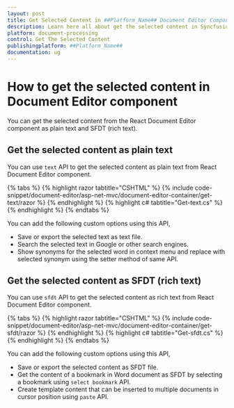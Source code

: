 ```yaml
---
layout: post
title: Get Selected Content in ##Platform_Name## Document Editor Component | Syncfusion
description: Learn here all about get the selected content in Syncfusion ##Platform_Name## Document Editor component of Syncfusion Essential JS 2 and more.
platform: document-processing
control: Get The Selected Content
publishingplatform: ##Platform_Name##
documentation: ug
---
```



# How to get the selected content in Document Editor component

You can get the selected content from the React Document Editor component as plain text and SFDT (rich text).

## Get the selected content as plain text

You can use `text` API to get the selected content as plain text from React Document Editor component.


{% tabs %}
{% highlight razor tabtitle="CSHTML" %}
{% include code-snippet/document-editor/asp-net-mvc/document-editor-container/get-text/razor %}
{% endhighlight %}
{% highlight c# tabtitle="Get-text.cs" %}
{% endhighlight %}
{% endtabs %}


You can add the following custom options using this API,

* Save or export the selected text as text file.
* Search the selected text in Google or other search engines.
* Show synonyms for the selected word in context menu and replace with selected synonym using the setter method of same API.

## Get the selected content as SFDT (rich text)

You can use `sfdt` API to get the selected content as rich text from React Document Editor component.


{% tabs %}
{% highlight razor tabtitle="CSHTML" %}
{% include code-snippet/document-editor/asp-net-mvc/document-editor-container/get-sfdt/razor %}
{% endhighlight %}
{% highlight c# tabtitle="Get-sfdt.cs" %}
{% endhighlight %}
{% endtabs %}



You can add the following custom options using this API,

* Save or export the selected content as SFDT file.
* Get the content of a bookmark in Word document as SFDT by selecting a bookmark using `select bookmark` API.
* Create template content that can be inserted to multiple documents in cursor position using `paste` API.